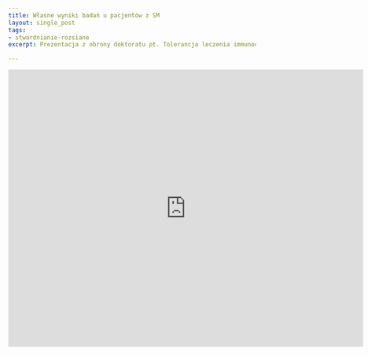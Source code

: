 ```yaml
---
title: Własne wyniki badań u pacjentów z SM
layout: single_post
tags:
- stwardnianie-rozsiane
excerpt: Prezentacja z obrony doktoratu pt. Tolerancja leczenia immunodulacyjnego i&nbsp;immunosupresyjnego w&nbsp;ocenie klinicznej i hematologicznej.

---
```



<center>
    <iframe src='https://onedrive.live.com/embed?cid=822BD344519F07B3&resid=822BD344519F07B3%21114&authkey=AFrcfo6cC4QHx3Q&em=2&wdAr=1.3333333333333333' width='722px' height='565px' frameborder='0'>To jest osadzony dokument pakietu <a target='_blank' href='http://office.com'>Microsoft Office</a> obsługiwany przez aplikację <a target='_blank' href='http://office.com/webapps'>Office Online</a>.</iframe>
</center>

